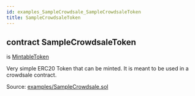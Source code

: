 ```yaml
---
id: examples_SampleCrowdsale_SampleCrowdsaleToken
title: SampleCrowdsaleToken
---
```


<div class="contract-doc"><div class="contract"><h2 class="contract-header"><span class="contract-kind">contract</span> SampleCrowdsaleToken</h2><p class="base-contracts"><span>is</span> <a href="token_ERC20_MintableToken.html">MintableToken</a></p><p class="description">Very simple ERC20 Token that can be minted. It is meant to be used in a crowdsale contract.</p><div class="source">Source: <a href="https://github.com/OpenZeppelin/zeppelin-solidity/blob/v1.7.0/contracts/examples/SampleCrowdsale.sol" target="_blank">examples/SampleCrowdsale.sol</a></div></div></div>

